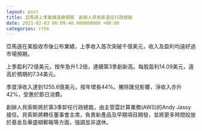 ```yaml
---
layout: post
title: 亞馬遜上季業績遠勝預期　創辦人貝索斯退任行政總裁
date: 2021-02-03 06:09:48.000000000 +08:00
categories: rthk
---
```


亞馬遜在美股收市後公布業績，上季收入首次突破千億美元，收入及盈利均遠好過市場預期。

上季盈利72億美元，按年急升1.2倍，連續第3季創新高。每股盈利14.09美元，遠高於預期的7.34美元。

季度淨收入達到1255.6億美元，按年增長44%。撇除匯兌影響，淨收入亦升42%，受惠於節日消費。

創辦人貝索斯將於第3季卸任行政總裁，由主管雲計算業務(AWS)的Andy Jassy接任。貝索斯將轉任董事會主席，負責新產品及早期項目開發，並將更多時間投放於基金及華盛頓郵報等方面，強調並非退休。
